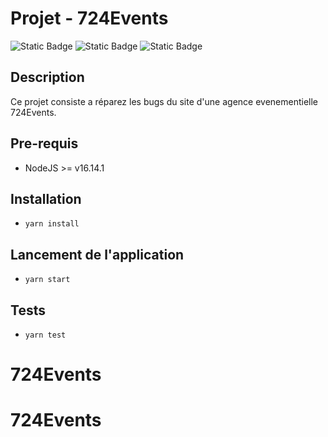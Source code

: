 # Projet - 724Events


![Static Badge](https://img.shields.io/badge/HTML5-E34F26?style=for-the-badge&logo=html5&logoColor=white)
![Static Badge](https://img.shields.io/badge/-ReactJs-61DAFB?logo=react&logoColor=white&style=for-the-badge)
![Static Badge](https://img.shields.io/badge/CSS-3399FF?style=for-the-badge&logo=css3&logoColor=white)


## Description
Ce projet consiste a réparez les bugs du site d'une agence evenementielle 724Events.

## Pre-requis
- NodeJS  >= v16.14.1

## Installation
- `yarn install`

## Lancement de l'application
- `yarn start`

## Tests
- `yarn test`
# 724Events
# 724Events
